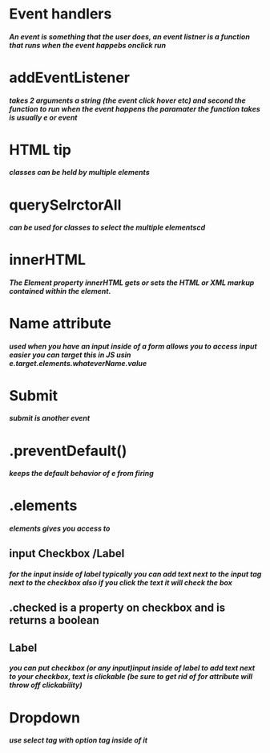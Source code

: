 # Event handlers

##### An event is something that the user does, an event listner is a function that runs when the event happebs onclick run

# addEventListener 
##### takes 2 arguments a string (the event click hover etc) and second the function to run when the event happens the paramater the function takes is usually e or event

# HTML tip
##### classes can  be held by multiple elements

# querySelrctorAll
##### can be used for classes to select the multiple elementscd 

# innerHTML

##### The Element property innerHTML gets or sets the HTML or XML markup contained within the element.

# Name attribute
##### used when you have an input inside of a form allows you to access input easier you can target this in JS usin e.target.elements.whateverName.value

# Submit 
##### submit is another event

# .preventDefault()

##### keeps the default behavior of e from firing

# .elements

##### elements gives you access to

## input Checkbox /Label
##### for the input inside of label typically you can add text next to the input tag next to the checkbox also if you click the text it will check the box

## .checked is a property on checkbox and is returns a boolean

## Label
##### you can put checkbox (or any input)input  inside of label to add text next to your checkbox, text is clickable (be sure to get rid of for attribute will throw off clickability)

# Dropdown
##### use select tag with option tag inside of it

